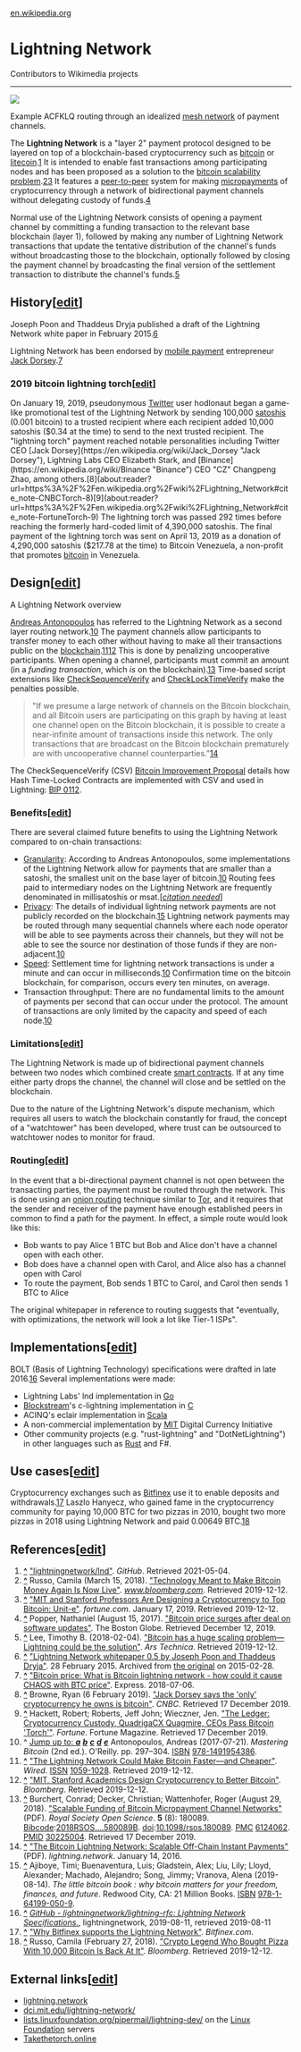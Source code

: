 [en.wikipedia.org](https://en.wikipedia.org/wiki/Lightning_Network)

# Lightning Network

Contributors to Wikimedia projects

---

[![](https://upload.wikimedia.org/wikipedia/commons/thumb/7/7a/17_node_mesh_network.svg/300px-17_node_mesh_network.svg.png)](https://en.wikipedia.org/wiki/File:17_node_mesh_network.svg)

Example ACFKLQ routing through an idealized [mesh network](https://en.wikipedia.org/wiki/Mesh_network "Mesh network") of payment channels.

The **Lightning Network** is a "layer 2" payment protocol designed to be layered on top of a blockchain-based cryptocurrency such as [bitcoin](https://en.wikipedia.org/wiki/Bitcoin "Bitcoin") or [litecoin](https://en.wikipedia.org/wiki/Litecoin "Litecoin").[1](about:reader?url=https%3A%2F%2Fen.wikipedia.org%2Fwiki%2FLightning_Network#cite_note-1) It is intended to enable fast transactions among participating nodes and has been proposed as a solution to the [bitcoin scalability problem](https://en.wikipedia.org/wiki/Bitcoin_scalability_problem "Bitcoin scalability problem").[2](about:reader?url=https%3A%2F%2Fen.wikipedia.org%2Fwiki%2FLightning_Network#cite_note-2)[3](about:reader?url=https%3A%2F%2Fen.wikipedia.org%2Fwiki%2FLightning_Network#cite_note-3) It features a [peer-to-peer](https://en.wikipedia.org/wiki/Peer-to-peer "Peer-to-peer") system for making [micropayments](https://en.wikipedia.org/wiki/Micropayment "Micropayment") of cryptocurrency through a network of bidirectional payment channels without delegating custody of funds.[4](about:reader?url=https%3A%2F%2Fen.wikipedia.org%2Fwiki%2FLightning_Network#cite_note-PriceSurge-4)

Normal use of the Lightning Network consists of opening a payment channel by committing a funding transaction to the relevant base blockchain (layer 1), followed by making any number of Lightning Network transactions that update the tentative distribution of the channel's funds without broadcasting those to the blockchain, optionally followed by closing the payment channel by broadcasting the final version of the settlement transaction to distribute the channel's funds.[5](about:reader?url=https%3A%2F%2Fen.wikipedia.org%2Fwiki%2FLightning_Network#cite_note-5)

## History[[edit](https://en.wikipedia.org/w/index.php?title=Lightning_Network&action=edit&section=1 "Edit section: History")]

Joseph Poon and Thaddeus Dryja published a draft of the Lightning Network white paper in February 2015.[6](about:reader?url=https%3A%2F%2Fen.wikipedia.org%2Fwiki%2FLightning_Network#cite_note-6)

Lightning Network has been endorsed by [mobile payment](https://en.wikipedia.org/wiki/Mobile_payment "Mobile payment") entrepreneur [Jack Dorsey](https://en.wikipedia.org/wiki/Jack_Dorsey "Jack Dorsey").[7](about:reader?url=https%3A%2F%2Fen.wikipedia.org%2Fwiki%2FLightning_Network#cite_note-7)

### 2019 bitcoin lightning torch[[edit](https://en.wikipedia.org/w/index.php?title=Lightning_Network&action=edit&section=2 "Edit section: 2019 bitcoin lightning torch")]

On January 19, 2019, pseudonymous [Twitter](https://en.wikipedia.org/wiki/Twitter "Twitter") user hodlonaut began a game-like promotional test of the Lightning Network by sending 100,000 [satoshis](https://en.wikipedia.org/wiki/Bitcoin#Units_and_divisibility "Bitcoin") (0.001 bitcoin) to a trusted recipient where each recipient added 10,000 satoshis ($0.34 at the time) to send to the next trusted recipient. The "lightning torch" payment reached notable personalities including Twitter CEO [Jack Dorsey](https://en.wikipedia.org/wiki/Jack_Dorsey "Jack Dorsey"), Lightning Labs CEO Elizabeth Stark, and [Binance](https://en.wikipedia.org/wiki/Binance "Binance") CEO "CZ" Changpeng Zhao, among others.[8](about:reader?url=https%3A%2F%2Fen.wikipedia.org%2Fwiki%2FLightning_Network#cite_note-CNBCTorch-8)[9](about:reader?url=https%3A%2F%2Fen.wikipedia.org%2Fwiki%2FLightning_Network#cite_note-FortuneTorch-9) The lightning torch was passed 292 times before reaching the formerly hard-coded limit of 4,390,000 satoshis. The final payment of the lightning torch was sent on April 13, 2019 as a donation of 4,290,000 satoshis ($217.78 at the time) to Bitcoin Venezuela, a non-profit that promotes [bitcoin](https://en.wikipedia.org/wiki/Bitcoin "Bitcoin") in Venezuela.

## Design[[edit](https://en.wikipedia.org/w/index.php?title=Lightning_Network&action=edit&section=3 "Edit section: Design")]

A Lightning Network overview

[Andreas Antonopoulos](https://en.wikipedia.org/wiki/Andreas_Antonopoulos "Andreas Antonopoulos") has referred to the Lightning Network as a second layer routing network.[10](about:reader?url=https%3A%2F%2Fen.wikipedia.org%2Fwiki%2FLightning_Network#cite_note-MasteringBitcoin-10) The payment channels allow participants to transfer money to each other without having to make all their transactions public on the [blockchain](https://en.wikipedia.org/wiki/Blockchain "Blockchain").[11](about:reader?url=https%3A%2F%2Fen.wikipedia.org%2Fwiki%2FLightning_Network#cite_note-11)[12](about:reader?url=https%3A%2F%2Fen.wikipedia.org%2Fwiki%2FLightning_Network#cite_note-12) This is done by penalizing uncooperative participants. When opening a channel, participants must commit an amount (in a _funding transaction_, which _is_ on the blockchain).[13](about:reader?url=https%3A%2F%2Fen.wikipedia.org%2Fwiki%2FLightning_Network#cite_note-ScalableFunding-13) Time-based script extensions like [CheckSequenceVerify](https://en.wikipedia.org/wiki/CheckSequenceVerify "CheckSequenceVerify") and [CheckLockTimeVerify](https://en.wikipedia.org/wiki/CheckLockTimeVerify "CheckLockTimeVerify") make the penalties possible.

> "If we presume a large network of channels on the Bitcoin blockchain, and all Bitcoin users are participating on this graph by having at least one channel open on the Bitcoin blockchain, it is possible to create a near-infinite amount of transactions inside this network. The only transactions that are broadcast on the Bitcoin blockchain prematurely are with uncooperative channel counterparties."[14](about:reader?url=https%3A%2F%2Fen.wikipedia.org%2Fwiki%2FLightning_Network#cite_note-14)

The CheckSequenceVerify (CSV) [Bitcoin Improvement Proposal](https://en.wikipedia.org/wiki/Bitcoin_Improvement_Proposals "Bitcoin Improvement Proposals") details how Hash Time-Locked Contracts are implemented with CSV and used in Lightning: [BIP 0112](https://github.com/bitcoin/bips/blob/master/bip-0112.mediawiki#table-of-contents).

### Benefits[[edit](https://en.wikipedia.org/w/index.php?title=Lightning_Network&action=edit&section=4 "Edit section: Benefits")]

There are several claimed future benefits to using the Lightning Network compared to on-chain transactions:

-   [Granularity](https://en.wikipedia.org/wiki/Granularity "Granularity"): According to Andreas Antonopoulos, some implementations of the Lightning Network allow for payments that are smaller than a satoshi, the smallest unit on the base layer of bitcoin.[10](about:reader?url=https%3A%2F%2Fen.wikipedia.org%2Fwiki%2FLightning_Network#cite_note-MasteringBitcoin-10) Routing fees paid to intermediary nodes on the Lightning Network are frequently denominated in millisatoshis or msat.[_[citation needed](https://en.wikipedia.org/wiki/Wikipedia:Citation_needed "Wikipedia:Citation needed")_]
-   [Privacy](https://en.wikipedia.org/wiki/Privacy "Privacy"): The details of individual lightning network payments are not publicly recorded on the blockchain.[15](about:reader?url=https%3A%2F%2Fen.wikipedia.org%2Fwiki%2FLightning_Network#cite_note-LittleBitcoinBook-15) Lightning network payments may be routed through many sequential channels where each node operator will be able to see payments across their channels, but they will not be able to see the source nor destination of those funds if they are non-adjacent.[10](about:reader?url=https%3A%2F%2Fen.wikipedia.org%2Fwiki%2FLightning_Network#cite_note-MasteringBitcoin-10)
-   [Speed](https://en.wikipedia.org/wiki/Speed "Speed"): Settlement time for lightning network transactions is under a minute and can occur in milliseconds.[10](about:reader?url=https%3A%2F%2Fen.wikipedia.org%2Fwiki%2FLightning_Network#cite_note-MasteringBitcoin-10) Confirmation time on the bitcoin blockchain, for comparison, occurs every ten minutes, on average.
-   Transaction throughput: There are no fundamental limits to the amount of payments per second that can occur under the protocol. The amount of transactions are only limited by the capacity and speed of each node.[10](about:reader?url=https%3A%2F%2Fen.wikipedia.org%2Fwiki%2FLightning_Network#cite_note-MasteringBitcoin-10)

### Limitations[[edit](https://en.wikipedia.org/w/index.php?title=Lightning_Network&action=edit&section=5 "Edit section: Limitations")]

The Lightning Network is made up of bidirectional payment channels between two nodes which combined create [smart contracts](https://en.wikipedia.org/wiki/Smart_contract "Smart contract"). If at any time either party drops the channel, the channel will close and be settled on the blockchain.

Due to the nature of the Lightning Network's dispute mechanism, which requires all users to watch the blockchain constantly for fraud, the concept of a "watchtower" has been developed, where trust can be outsourced to watchtower nodes to monitor for fraud.

### Routing[[edit](https://en.wikipedia.org/w/index.php?title=Lightning_Network&action=edit&section=6 "Edit section: Routing")]

In the event that a bi-directional payment channel is not open between the transacting parties, the payment must be routed through the network. This is done using an [onion routing](https://en.wikipedia.org/wiki/Onion_routing "Onion routing") technique similar to [Tor](https://en.wikipedia.org/wiki/Tor_(anonymity_network) "Tor (anonymity network)"), and it requires that the sender and receiver of the payment have enough established peers in common to find a path for the payment. In effect, a simple route would look like this:

-   Bob wants to pay Alice 1 BTC but Bob and Alice don't have a channel open with each other.
-   Bob does have a channel open with Carol, and Alice also has a channel open with Carol
-   To route the payment, Bob sends 1 BTC to Carol, and Carol then sends 1 BTC to Alice

The original whitepaper in reference to routing suggests that "eventually, with optimizations, the network will look a lot like Tier-1 ISPs".

## Implementations[[edit](https://en.wikipedia.org/w/index.php?title=Lightning_Network&action=edit&section=7 "Edit section: Implementations")]

BOLT (Basis of Lightning Technology) specifications were drafted in late 2016.[16](about:reader?url=https%3A%2F%2Fen.wikipedia.org%2Fwiki%2FLightning_Network#cite_note-16) Several implementations were made:

-   Lightning Labs' lnd implementation in [Go](https://en.wikipedia.org/wiki/Golang "Golang")
-   [Blockstream](https://en.wikipedia.org/wiki/Blockstream "Blockstream")'s c-lightning implementation in [C](https://en.wikipedia.org/wiki/C_language "C language")
-   ACINQ's eclair implementation in [Scala](https://en.wikipedia.org/wiki/Scala_programming_language "Scala programming language")
-   A non-commercial implementation by [MIT](https://en.wikipedia.org/wiki/MIT_Media_Lab "MIT Media Lab") Digital Currency Initiative
-   Other community projects (e.g. "rust-lightning" and "DotNetLightning") in other languages such as [Rust](https://en.wikipedia.org/wiki/Rust_programming_language "Rust programming language") and F#.

## Use cases[[edit](https://en.wikipedia.org/w/index.php?title=Lightning_Network&action=edit&section=8 "Edit section: Use cases")]

Cryptocurrency exchanges such as [Bitfinex](https://en.wikipedia.org/wiki/Bitfinex "Bitfinex") use it to enable deposits and withdrawals.[17](about:reader?url=https%3A%2F%2Fen.wikipedia.org%2Fwiki%2FLightning_Network#cite_note-17) Laszlo Hanyecz, who gained fame in the cryptocurrency community for paying 10,000 BTC for two pizzas in 2010, bought two more pizzas in 2018 using Lightning Network and paid 0.00649 BTC.[18](about:reader?url=https%3A%2F%2Fen.wikipedia.org%2Fwiki%2FLightning_Network#cite_note-18)

## References[[edit](https://en.wikipedia.org/w/index.php?title=Lightning_Network&action=edit&section=9 "Edit section: References")]

1.  **[^](about:reader?url=https%3A%2F%2Fen.wikipedia.org%2Fwiki%2FLightning_Network#cite_ref-1 "Jump up")** ["lightningnetwork/lnd"](https://github.com/lightningnetwork/lnd). _GitHub_. Retrieved 2021-05-04.
2.  **[^](about:reader?url=https%3A%2F%2Fen.wikipedia.org%2Fwiki%2FLightning_Network#cite_ref-2 "Jump up")** Russo, Camila (March 15, 2018). ["Technology Meant to Make Bitcoin Money Again Is Now Live"](https://www.bloomberg.com/news/articles/2018-03-15/technology-meant-to-make-bitcoin-money-again-is-going-live-today). _www.bloomberg.com_. Retrieved 2019-12-12.
3.  **[^](about:reader?url=https%3A%2F%2Fen.wikipedia.org%2Fwiki%2FLightning_Network#cite_ref-3 "Jump up")** ["MIT and Stanford Professors Are Designing a Cryptocurrency to Top Bitcoin: Unit-e"](https://fortune.com/2019/01/17/unit-e-cryptocurrency-news-bitcoin/). _fortune.com_. January 17, 2019. Retrieved 2019-12-12.
4.  **[^](about:reader?url=https%3A%2F%2Fen.wikipedia.org%2Fwiki%2FLightning_Network#cite_ref-PriceSurge_4-0 "Jump up")** Popper, Nathaniel (August 15, 2017). ["Bitcoin price surges after deal on software updates"](https://www.newspapers.com/clip/40494024/article_about_lightning_network). The Boston Globe. Retrieved December 12, 2019.
5.  **[^](about:reader?url=https%3A%2F%2Fen.wikipedia.org%2Fwiki%2FLightning_Network#cite_ref-5 "Jump up")** Lee, Timothy B. (2018-02-04). ["Bitcoin has a huge scaling problem—Lightning could be the solution"](https://arstechnica.com/tech-policy/2018/02/bitcoins-lightning-network-a-deep-dive/). _Ars Technica_. Retrieved 2019-12-12.
6.  **[^](about:reader?url=https%3A%2F%2Fen.wikipedia.org%2Fwiki%2FLightning_Network#cite_ref-6 "Jump up")** ["Lightning Network whitepaper 0.5 by Joseph Poon and Thaddeus Dryja"](https://web.archive.org/web/20150228162703/http://lightning.network/). 28 February 2015. Archived from [the original](http://lightning.network/) on 2015-02-28.
7.  **[^](about:reader?url=https%3A%2F%2Fen.wikipedia.org%2Fwiki%2FLightning_Network#cite_ref-7 "Jump up")** ["Bitcoin price: What is Bitcoin lightning network - how could it cause CHAOS with BTC price"](https://www.express.co.uk/life-style/science-technology/985113/Bitcoin-price-news-lightning-network-BTC-value). Express. 2018-07-06.
8.  **[^](about:reader?url=https%3A%2F%2Fen.wikipedia.org%2Fwiki%2FLightning_Network#cite_ref-CNBCTorch_8-0 "Jump up")** Browne, Ryan (6 February 2019). ["Jack Dorsey says the 'only' cryptocurrency he owns is bitcoin"](https://www.cnbc.com/2019/02/06/jack-dorsey-says-the-only-cryptocurrency-he-owns-is-bitcoin.html). _CNBC_. Retrieved 17 December 2019.
9.  **[^](about:reader?url=https%3A%2F%2Fen.wikipedia.org%2Fwiki%2FLightning_Network#cite_ref-FortuneTorch_9-0 "Jump up")** Hackett, Robert; Roberts, Jeff John; Wieczner, Jen. ["The Ledger: Cryptocurrency Custody, QuadrigaCX Quagmire, CEOs Pass Bitcoin 'Torch'"](https://fortune.com/2019/02/12/the-ledger-cryptocurrency-custody-quadrigacx-quagmire-ceos-pass-bitcoin-torch/?.com). _Fortune_. Fortune Magazine. Retrieved 17 December 2019.
10.  ^ [Jump up to: _**a**_](about:reader?url=https%3A%2F%2Fen.wikipedia.org%2Fwiki%2FLightning_Network#cite_ref-MasteringBitcoin_10-0) [_**b**_](about:reader?url=https%3A%2F%2Fen.wikipedia.org%2Fwiki%2FLightning_Network#cite_ref-MasteringBitcoin_10-1) [_**c**_](about:reader?url=https%3A%2F%2Fen.wikipedia.org%2Fwiki%2FLightning_Network#cite_ref-MasteringBitcoin_10-2) [_**d**_](about:reader?url=https%3A%2F%2Fen.wikipedia.org%2Fwiki%2FLightning_Network#cite_ref-MasteringBitcoin_10-3) [_**e**_](about:reader?url=https%3A%2F%2Fen.wikipedia.org%2Fwiki%2FLightning_Network#cite_ref-MasteringBitcoin_10-4) Antonopoulos, Andreas (2017-07-21). _Mastering Bitcoin_ (2nd ed.). O'Reilly. pp. 297–304. [ISBN](https://en.wikipedia.org/wiki/ISBN_(identifier) "ISBN (identifier)") [978-1491954386](https://en.wikipedia.org/wiki/Special:BookSources/978-1491954386 "Special:BookSources/978-1491954386").
11.  **[^](about:reader?url=https%3A%2F%2Fen.wikipedia.org%2Fwiki%2FLightning_Network#cite_ref-11 "Jump up")** ["The Lightning Network Could Make Bitcoin Faster—and Cheaper"](https://www.wired.com/story/the-lightning-network-could-make-bitcoin-faster-and-cheaper/). _Wired_. [ISSN](https://en.wikipedia.org/wiki/ISSN_(identifier) "ISSN (identifier)") [1059-1028](https://www.worldcat.org/issn/1059-1028). Retrieved 2019-12-12.
12.  **[^](about:reader?url=https%3A%2F%2Fen.wikipedia.org%2Fwiki%2FLightning_Network#cite_ref-12 "Jump up")** ["MIT, Stanford Academics Design Cryptocurrency to Better Bitcoin"](https://www.bloomberg.com/news/articles/2019-01-17/mit-stanford-academics-design-cryptocurrency-to-better-bitcoin). _Bloomberg_. Retrieved 2019-12-12.
13.  **[^](about:reader?url=https%3A%2F%2Fen.wikipedia.org%2Fwiki%2FLightning_Network#cite_ref-ScalableFunding_13-0 "Jump up")** Burchert, Conrad; Decker, Christian; Wattenhofer, Roger (August 29, 2018). ["Scalable Funding of Bitcoin Micropayment Channel Networks"](https://www.tik.ee.ethz.ch/file/a20a865ce40d40c8f942cf206a7cba96/Scalable_Funding_Of_Blockchain_Micropayment_Networks%20(1).pdf) (PDF). _Royal Society Open Science_. **5** (8): 180089. [Bibcode](https://en.wikipedia.org/wiki/Bibcode_(identifier) "Bibcode (identifier)"):[2018RSOS....580089B](https://ui.adsabs.harvard.edu/abs/2018RSOS....580089B). [doi](https://en.wikipedia.org/wiki/Doi_(identifier) "Doi (identifier)"):[10.1098/rsos.180089](https://doi.org/10.1098%2Frsos.180089). [PMC](https://en.wikipedia.org/wiki/PMC_(identifier) "PMC (identifier)") [6124062](https://www.ncbi.nlm.nih.gov/pmc/articles/PMC6124062). [PMID](https://en.wikipedia.org/wiki/PMID_(identifier) "PMID (identifier)") [30225004](https://pubmed.ncbi.nlm.nih.gov/30225004). Retrieved 17 December 2019.
14.  **[^](about:reader?url=https%3A%2F%2Fen.wikipedia.org%2Fwiki%2FLightning_Network#cite_ref-14 "Jump up")** ["The Bitcoin Lightning Network: Scalable Off-Chain Instant Payments"](https://lightning.network/lightning-network-paper.pdf) (PDF). _lightning.network_. January 14, 2016.
15.  **[^](about:reader?url=https%3A%2F%2Fen.wikipedia.org%2Fwiki%2FLightning_Network#cite_ref-LittleBitcoinBook_15-0 "Jump up")** Ajiboye, Timi; Buenaventura, Luis; Gladstein, Alex; Liu, Lily; Lloyd, Alexander; Machado, Alejandro; Song, Jimmy; Vranova, Alena (2019-08-14). _The little bitcoin book : why bitcoin matters for your freedom, finances, and future_. Redwood City, CA: 21 Million Books. [ISBN](https://en.wikipedia.org/wiki/ISBN_(identifier) "ISBN (identifier)") [978-1-64199-050-9](https://en.wikipedia.org/wiki/Special:BookSources/978-1-64199-050-9 "Special:BookSources/978-1-64199-050-9").
16.  **[^](about:reader?url=https%3A%2F%2Fen.wikipedia.org%2Fwiki%2FLightning_Network#cite_ref-16 "Jump up")** [_GitHub - lightningnetwork/lightning-rfc: Lightning Network Specifications._](https://github.com/lightningnetwork/lightning-rfc), lightningnetwork, 2019-08-11, retrieved 2019-08-11
17.  **[^](about:reader?url=https%3A%2F%2Fen.wikipedia.org%2Fwiki%2FLightning_Network#cite_ref-17 "Jump up")** ["Why Bitfinex supports the Lightning Network"](https://ln.bitfinex.com/). _Bitfinex.com_.
18.  **[^](about:reader?url=https%3A%2F%2Fen.wikipedia.org%2Fwiki%2FLightning_Network#cite_ref-18 "Jump up")** Russo, Camila (February 27, 2018). ["Crypto Legend Who Bought Pizza With 10,000 Bitcoin Is Back At It"](https://www.bloomberg.com/news/articles/2018-02-26/crypto-legend-who-bought-pizza-with-10-000-bitcoin-is-back-at-it). _Bloomberg_. Retrieved 2019-12-12.

## External links[[edit](https://en.wikipedia.org/w/index.php?title=Lightning_Network&action=edit&section=10 "Edit section: External links")]

-   [lightning.network](https://lightning.network/)
-   [dci.mit.edu/lightning-network/](https://dci.mit.edu/lightning-network/)
-   [lists.linuxfoundation.org/pipermail/lightning-dev/](https://lists.linuxfoundation.org/pipermail/lightning-dev/) on the [Linux Foundation](https://en.wikipedia.org/wiki/Linux_Foundation "Linux Foundation") servers
-   [Takethetorch.online](https://www.takethetorch.online/)